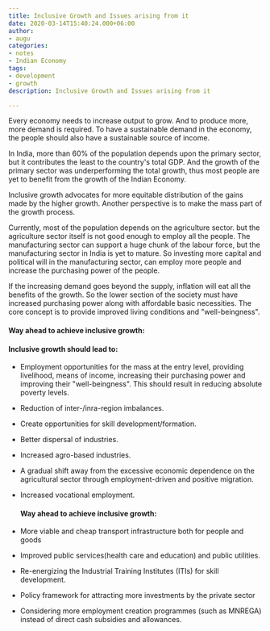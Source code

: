 ```yaml
---
title: Inclusive Growth and Issues arising from it
date: 2020-03-14T15:40:24.000+06:00
author:
- augu
categories:
- notes
- Indian Economy
tags:
- development
- growth
description: Inclusive Growth and Issues arising from it

---
```

Every economy needs to increase output to grow. And to produce more, more demand is required. To have a sustainable demand in the economy, the people should also have a sustainable source of income.

In India, more than 60% of the population depends upon the primary sector, but it contributes the least to the country's total GDP. And the growth of the primary sector was underperforming the total growth, thus most people are yet to benefit from the growth of the Indian Economy.

Inclusive growth advocates for more equitable distribution of the gains made by the higher growth. Another perspective is to make the mass part of the growth process.

Currently, most of the population depends on the agriculture sector. but the agriculture sector itself is not good enough to employ all the people. The manufacturing sector can support a huge chunk of the labour force, but the manufacturing sector in India is yet to mature. So investing more capital and political will in the manufacturing sector, can employ more people and increase the purchasing power of the people.

If the increasing demand goes beyond the supply, inflation will eat all the benefits of the growth. So the lower section of the society must have increased purchasing power along with affordable basic necessities. The core concept is to provide improved living conditions and "well-beingness".

#### Way ahead to achieve inclusive growth:

#### Inclusive growth should lead to:

* Employment opportunities for the mass at the entry level, providing livelihood, means of income, increasing their purchasing power and improving their "well-beingness". This should result in reducing absolute poverty levels.
* Reduction of inter-/inra-region imbalances.
* Create opportunities for skill development/formation.
* Better dispersal of industries.
* Increased agro-based industries.
* A gradual shift away from the excessive economic dependence on the agricultural sector through employment-driven and positive migration.
* Increased vocational employment.

  #### Way ahead to achieve inclusive growth:
* More viable and cheap transport infrastructure both for people and goods
* Improved public services(health care and education) and public utilities.
* Re-energizing the Industrial Training Institutes (ITIs) for skill development.
* Policy framework for attracting more investments by the private sector
* Considering more employment creation programmes (such as MNREGA) instead of direct cash subsidies and allowances.